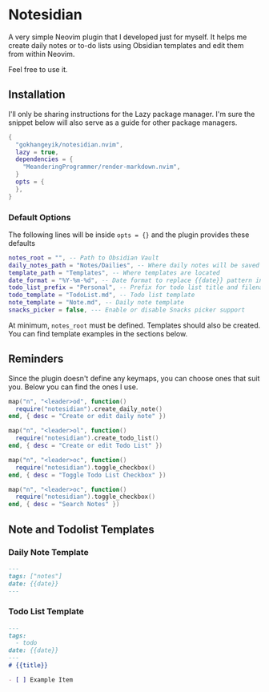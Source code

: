 # Notesidian

A very simple Neovim plugin that I developed just for myself.
It helps me create daily notes or to-do lists using Obsidian templates and edit them from within Neovim.

Feel free to use it.

## Installation
I'll only be sharing instructions for the Lazy package manager. I'm sure the snippet below will also serve as a guide for other package managers.

```lua
{
  "gokhangeyik/notesidian.nvim",
  lazy = true,
  dependencies = {
    "MeanderingProgrammer/render-markdown.nvim",
  }
  opts = {
  },
}
```

### Default Options
The following lines will be inside `opts = {}` and the plugin provides these defaults

```lua
notes_root = "", -- Path to Obsidian Vault
daily_notes_path = "Notes/Dailies", -- Where daily notes will be saved
template_path = "Templates", -- Where templates are located
date_format = "%Y-%m-%d", -- Date format to replace {{date}} pattern in templates
todo_list_prefix = "Personal", -- Prefix for todo list title and filename, replaces {{title}} string
todo_template = "TodoList.md", -- Todo list template
note_template = "Note.md", -- Daily note template
snacks_picker = false, --- Enable or disable Snacks picker support
```

At minimum, `notes_root` must be defined. Templates should also be created. You can find template examples in the sections below.

## Reminders

Since the plugin doesn't define any keymaps, you can choose ones that suit you. Below you can find the ones I use.

```lua
map("n", "<leader>od", function()
  require("notesidian").create_daily_note()
end, { desc = "Create or edit daily note" })

map("n", "<leader>ol", function()
  require("notesidian").create_todo_list()
end, { desc = "Create or edit Todo List" })

map("n", "<leader>oc", function()
  require("notesidian").toggle_checkbox()
end, { desc = "Toggle Todo List Checkbox" })

map("n", "<leader>oc", function()
  require("notesidian").toggle_checkbox()
end, { desc = "Search Notes" })
```

## Note and Todolist Templates

### Daily Note Template
```markdown
---
tags: ["notes"]
date: {{date}}
---

```

### Todo List Template
```markdown
---
tags:
  - todo
date: {{date}}
---
# {{title}}

- [ ] Example Item
```
